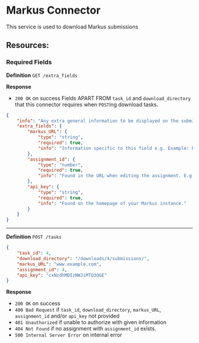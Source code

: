# Markus Connector

This service is used to download Markus submissions

## Resources:

### Required Fields
**Definition**
`GET /extra_fields`

**Response**
- `200 OK` on success
Fields APART FROM `task_id` and `download_directory` that this connector requires when `POST`ing download tasks.
```json
{
    "info": "Any extra general information to be displayed on the submission page/form e.g. group names must not have whitespace characters. Field specific should be provided as shown below.",
    "extra_fields": {
        "markus_URL": {
            "type": "string",
            "required": true,
            "info": "Information specific to this field e.g. Example: http://www.test-markus.com, NOT www.test-markus.com or http://www.test-markus.com/en/main"
        },
        "assignment_id": {
            "type": "number",
            "required": true,
            "info": "Found in the URL when editing the assignment. E.g. http://www.test-markus.com/en/assignments/1/edit would have ID 1."
        },
        "api_key": {
            "type": "string",
            "required": true,
            "info": "Found on the homepage of your Markus instance."
        }
    }
}
```
***

**Definition**
`POST /tasks`
```json
{
    "task_id": 4,
    "download_directory": "/downloads/4/submissions/",
    "markus_URL": "www.example.com",
    "assignment_id": 4,
    "api_key": "cxNzdhMDIzNWJiMTQ3OGE"
}
```

**Response**
- `200 OK` on success
- `400 Bad Request` if `task_id`, `download_directory`, `markus_URL`, `assignment_id` and/or `api_key` not provided
- `401 Unauthorized` if unable to authorize with given information
- `404 Not Found` if no assignment with `assignment_id` exists.
- `500 Internal Server Error` on internal error
